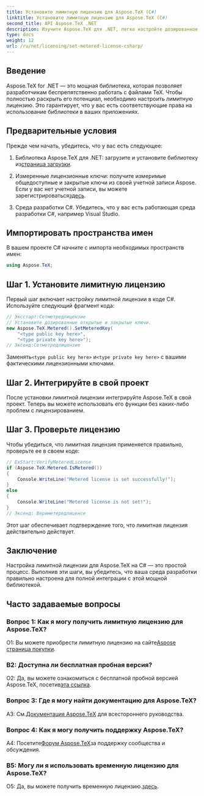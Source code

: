 ```yaml
---
title: Установите лимитную лицензию для Aspose.TeX (C#)
linktitle: Установите лимитную лицензию для Aspose.TeX (C#)
second_title: API Aspose.TeX .NET
description: Изучите Aspose.TeX для .NET, легко настройте дозированное лицензирование и раскройте весь потенциал манипуляций с файлами TeX в своих проектах C#.
type: docs
weight: 12
url: /ru/net/licensing/set-metered-license-csharp/
---
```

## Введение

Aspose.TeX for .NET — это мощная библиотека, которая позволяет разработчикам беспрепятственно работать с файлами TeX. Чтобы полностью раскрыть его потенциал, необходимо настроить лимитную лицензию. Это гарантирует, что у вас есть соответствующие права на использование библиотеки в ваших приложениях.

## Предварительные условия

Прежде чем начать, убедитесь, что у вас есть следующее:

1.  Библиотека Aspose.TeX для .NET: загрузите и установите библиотеку из[страница загрузки](https://releases.aspose.com/tex/net/).

2.  Измеренные лицензионные ключи: получите измеримые общедоступные и закрытые ключи из своей учетной записи Aspose. Если у вас нет учетной записи, вы можете зарегистрироваться[здесь](https://purchase.aspose.com/buy).

3. Среда разработки C#. Убедитесь, что у вас есть работающая среда разработки C#, например Visual Studio.

## Импортировать пространства имен

В вашем проекте C# начните с импорта необходимых пространств имен:

```csharp
using Aspose.TeX;
```

## Шаг 1. Установите лимитную лицензию

Первый шаг включает настройку лимитной лицензии в коде C#. Используйте следующий фрагмент кода:

```csharp
// Эксстарт:Сетметредлицензие
// Установите дозированные открытые и закрытые ключи.
new Aspose.TeX.Metered().SetMeteredKey(
    "<type public key here>",
    "<type private key here>");
// Эксенд:Сетметредлицензие
```

 Заменять`<type public key here>` и`<type private key here>` с вашими фактическими лицензионными ключами.

## Шаг 2. Интегрируйте в свой проект

После установки лимитной лицензии интегрируйте Aspose.TeX в свой проект. Теперь вы можете использовать его функции без каких-либо проблем с лицензированием.

## Шаг 3. Проверьте лицензию

Чтобы убедиться, что лимитная лицензия применяется правильно, проверьте ее в своем коде:

```csharp
// ExStart:VerifyMeteredLicense
if (Aspose.TeX.Metered.IsMetered())
{
    Console.WriteLine("Metered license is set successfully!");
}
else
{
    Console.WriteLine("Metered license is not set!");
}
// Эксенд: Вериметередлиценсе
```

Этот шаг обеспечивает подтверждение того, что лимитная лицензия действительно действует.

## Заключение

Настройка лимитной лицензии для Aspose.TeX на C# — это простой процесс. Выполнив эти шаги, вы убедитесь, что ваша среда разработки правильно настроена для полной интеграции с этой мощной библиотекой.

## Часто задаваемые вопросы

### Вопрос 1: Как я могу получить лимитную лицензию для Aspose.TeX?

 О1: Вы можете приобрести лимитную лицензию на сайте[Aspose страница покупки](https://purchase.aspose.com/buy).

### В2: Доступна ли бесплатная пробная версия?

 О2: Да, вы можете ознакомиться с бесплатной пробной версией Aspose.TeX, посетив[эта ссылка](https://releases.aspose.com/).

### Вопрос 3: Где я могу найти документацию для Aspose.TeX?

 A3: См.[Документация Aspose.TeX](https://reference.aspose.com/tex/net/) для всестороннего руководства.

### Вопрос 4: Как я могу получить поддержку Aspose.TeX?

 А4: Посетите[Форум Aspose.TeX](https://forum.aspose.com/c/tex/47)за поддержку сообщества и обсуждения.

### В5: Могу ли я использовать временную лицензию для Aspose.TeX?

 О5: Да, вы можете получить временную лицензию.[здесь](https://purchase.aspose.com/temporary-license/).